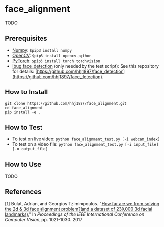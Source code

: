 # face_alignment
TODO

## Prerequisites
* [Numpy](https://www.numpy.org/): `$pip3 install numpy`
* [OpenCV](https://opencv.org/): `$pip3 install opencv-python`
* [PyTorch](https://pytorch.org/): `$pip3 install torch torchvision`
* [ibug.face_detection](https://github.com/hhj1897/face_detection) (only needed by the test script): See this repository for details: [https://github.com/hhj1897/face_detection](https://github.com/hhj1897/face_detection).

## How to Install
```
git clone https://github.com/hhj1897/face_alignment.git
cd face_alignment
pip install -e .
```

## How to Test
* To test on live video: `python face_alignment_test.py [-i webcam_index]`
* To test on a video file: `python face_alignment_test.py [-i input_file] [-o output_file]`

## How to Use
TODO

## References
\[1\] Bulat, Adrian, and Georgios Tzimiropoulos. "[How far are we from solving the 2d & 3d face alignment problem?(and a dataset of 230,000 3d facial landmarks).](http://openaccess.thecvf.com/content_ICCV_2017/papers/Bulat_How_Far_Are_ICCV_2017_paper.pdf)" In _Proceedings of the IEEE International Conference on Computer Vision_, pp. 1021-1030. 2017.
